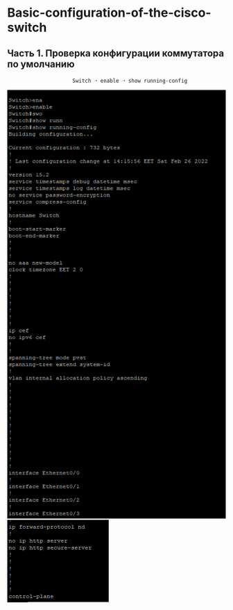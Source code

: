 # Basic-configuration-of-the-cisco-switch
## Часть 1. Проверка конфигурации коммутатора по умолчанию
                         Switch ➝ enable ➝ show running-config 
![](https://github.com/iGORnetwork/Basic-configuration-of-the-cisco-switch/blob/main/image/Screenshot_1.png)
![](https://github.com/iGORnetwork/Basic-configuration-of-the-cisco-switch/blob/main/image/Screenshot_2.png)
